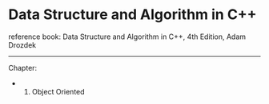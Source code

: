 # Data Structure and Algorithm in C++

reference book: Data Structure and Algorithm in C++, 4th Edition, Adam Drozdek

---

Chapter:
* 1. Object Oriented
